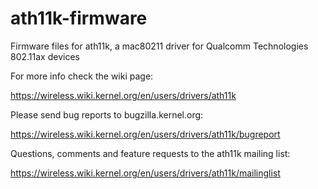 # ath11k-firmware

Firmware files for ath11k, a mac80211 driver for Qualcomm Technologies
802.11ax devices

For more info check the wiki page:

https://wireless.wiki.kernel.org/en/users/drivers/ath11k

Please send bug reports to bugzilla.kernel.org:

https://wireless.wiki.kernel.org/en/users/drivers/ath11k/bugreport

Questions, comments and feature requests to the ath11k mailing list:

https://wireless.wiki.kernel.org/en/users/drivers/ath11k/mailinglist
